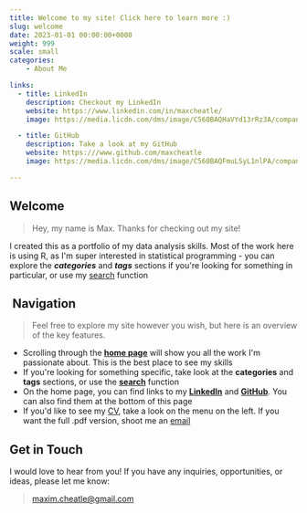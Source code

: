 ```yaml
---
title: Welcome to my site! Click here to learn more :)
slug: welcome
date: 2023-01-01 00:00:00+0000
weight: 999
scale: small
categories:
    - About Me

links:
  - title: LinkedIn
    description: Checkout my LinkedIn
    website: https://www.linkedin.com/in/maxcheatle/
    image: https://media.licdn.com/dms/image/C560BAQHaVYd13rRz3A/company-logo_200_200/0/1638831589865?e=1695254400&v=beta&t=ixE6d7Q4RzrVvmulEhBKXGD-yfIcyHHehwcN2bCVI6I

  - title: GitHub
    description: Take a look at my GitHub
    website: https:///www.github.com/maxcheatle
    image: https://media.licdn.com/dms/image/C560BAQFmuLSyL1nlPA/company-logo_200_200/0/1678231358774?e=1695254400&v=beta&t=tFE_oSsdwcCZzapWo3Ymya8Z9g84EETMMqmUBNbESFI

---
```


## Welcome

> Hey, my name is Max. Thanks for checking out my site!

I created this as a portfolio of my data analysis skills. Most of the work here is using R, as I'm super interested in statistical programming - you can explore the ***categories*** and ***tags*** sections if you're looking for something in particular, or use my [search](www.maxcheatle.com/search) function

##  Navigation

> Feel free to explore my site however you wish, but here is an overview of the key features.

- Scrolling through the [**home page**](www.maxcheatle.com/home) will show you all the work I'm passionate about. This is the best place to see my skills
- If you're looking for something specific, take look at the **categories** and **tags** sections, or use the [**search**](www.maxcheatle.com/search) function
- On the home page, you can find links to my [**LinkedIn**](https://www.linkedin.com/in/maxcheatle/) and [**GitHub**](https://github.com/maxcheatle). You can also find them at the bottom of this page
- If you'd like to see my [CV](www.maxcheatle.com/cv), take a look on the menu on the left. If you want the full .pdf version, shoot me an [email](mailto:maxim.cheatle@gmail.com)

##  Get in Touch

I would love to hear from you! If you have any inquiries, opportunities, or  ideas, please let me know: 

>maxim.cheatle@gmail.com